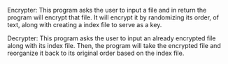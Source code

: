 Encrypter: This program asks the user to input a file and in return the program
will encrypt that file. It will encrypt it by randomizing its order,
of text, along with creating a index file to serve as a key.

Decrypter: This program asks the user to input an already encrypted file
along with its index file. Then, the program will take the
encrypted file and reorganize it back to its original order
based on the index file.
